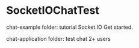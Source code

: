 # SocketIOChatTest

chat-example folder:
tutorial Socket.IO Get started.


chat-application folder:
test chat 2+ users
